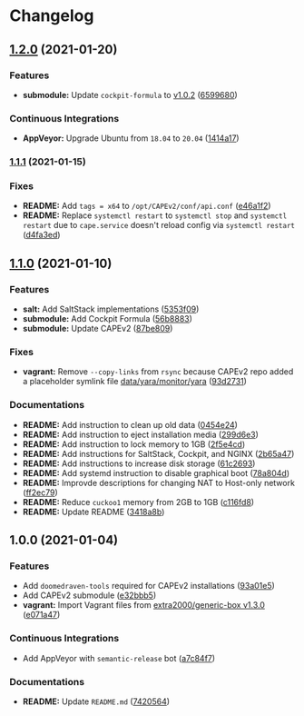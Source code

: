 # Changelog

## [1.2.0](https://github.com/extra2000/capev2-box/compare/v1.1.1...v1.2.0) (2021-01-20)


### Features

* **submodule:** Update `cockpit-formula` to [v1.0.2](https://github.com/extra2000/cockpit-formula/releases/tag/v1.0.2) ([6599680](https://github.com/extra2000/capev2-box/commit/6599680c05f54e3c5abc62af929694bdd91946da))


### Continuous Integrations

* **AppVeyor:** Upgrade Ubuntu from `18.04` to `20.04` ([1414a17](https://github.com/extra2000/capev2-box/commit/1414a17a2fbca765c03964c8cb678fab48dca7e0))

### [1.1.1](https://github.com/extra2000/capev2-box/compare/v1.1.0...v1.1.1) (2021-01-15)


### Fixes

* **README:** Add `tags = x64` to `/opt/CAPEv2/conf/api.conf` ([e46a1f2](https://github.com/extra2000/capev2-box/commit/e46a1f25843a086874e4ee37bef0da959a825f46))
* **README:** Replace `systemctl restart` to `systemctl stop` and `systemctl restart` due to `cape.service` doesn't reload config via `systemctl restart` ([d4fa3ed](https://github.com/extra2000/capev2-box/commit/d4fa3ed069333dd23e8e344f73a312182c45a6b0))

## [1.1.0](https://github.com/extra2000/capev2-box/compare/v1.0.0...v1.1.0) (2021-01-10)


### Features

* **salt:** Add SaltStack implementations ([5353f09](https://github.com/extra2000/capev2-box/commit/5353f0905696c19673e459f981c07fc7973f7399))
* **submodule:** Add Cockpit Formula ([56b8883](https://github.com/extra2000/capev2-box/commit/56b8883993b12f7ed7b8a1f8720cf34f8c488d16))
* **submodule:** Update CAPEv2 ([87be809](https://github.com/extra2000/capev2-box/commit/87be809d9b1e0353a56f2bcca536af8b9a8cc8b3))


### Fixes

* **vagrant:** Remove `--copy-links` from `rsync` because CAPEv2 repo added a placeholder symlink file [data/yara/monitor/yara](https://github.com/kevoreilly/CAPEv2/blob/a04ad9e0a5135809d3ca1b0164f30f3d6cec459e/data/yara/monitor/yara) ([93d2731](https://github.com/extra2000/capev2-box/commit/93d27316bf73790730871bd3b17bfc783507315d))


### Documentations

* **README:** Add instruction to clean up old data ([0454e24](https://github.com/extra2000/capev2-box/commit/0454e24f6db6a3288ac3b61251e0b3263d824189))
* **README:** Add instruction to eject installation media ([299d6e3](https://github.com/extra2000/capev2-box/commit/299d6e327a68cc5126838cd815585da31bc573b3))
* **README:** Add instruction to lock memory to 1GB ([2f5e4cd](https://github.com/extra2000/capev2-box/commit/2f5e4cde6f80176a9d58cdafd43188cb84bcb58f))
* **README:** Add instructions for SaltStack, Cockpit, and NGINX ([2b65a47](https://github.com/extra2000/capev2-box/commit/2b65a47130aa535c3c3aa17881ec689d0540a8e6))
* **README:** Add instructions to increase disk storage ([61c2693](https://github.com/extra2000/capev2-box/commit/61c2693af88ac8fd302d7e83e092e8e90a9b76e0))
* **README:** Add systemd instruction to disable graphical boot ([78a804d](https://github.com/extra2000/capev2-box/commit/78a804d13d3d6d74c7d901508c126775a1ef3389))
* **README:** Improvde descriptions for changing NAT to Host-only network ([ff2ec79](https://github.com/extra2000/capev2-box/commit/ff2ec79859611e1ca748ac713bd26128e550e4df))
* **README:** Reduce `cuckoo1` memory from 2GB to 1GB ([c116fd8](https://github.com/extra2000/capev2-box/commit/c116fd8b426b8e173283c3a0fa7e349e001b82d9))
* **README:** Update README ([3418a8b](https://github.com/extra2000/capev2-box/commit/3418a8b8d3f75bf8bf4f2b7a9afbd09e92d9e1dc))

## 1.0.0 (2021-01-04)


### Features

* Add `doomedraven-tools` required for CAPEv2 installations ([93a01e5](https://github.com/extra2000/capev2-box/commit/93a01e5f45e419cead9222015323d5d26b4f7216))
* Add CAPEv2 submodule ([e32bbb5](https://github.com/extra2000/capev2-box/commit/e32bbb5ae79846e96c7160bf4da8d31f70c871dc))
* **vagrant:** Import Vagrant files from [extra2000/generic-box v1.3.0](https://github.com/extra2000/generic-box/releases/tag/v1.3.0) ([e071a47](https://github.com/extra2000/capev2-box/commit/e071a4794548bbb984efcb6ad0c6ea3ec45880f4))


### Continuous Integrations

* Add AppVeyor with `semantic-release` bot ([a7c84f7](https://github.com/extra2000/capev2-box/commit/a7c84f7764859178991f13a382c511da0e6cb4fb))


### Documentations

* **README:** Update `README.md` ([7420564](https://github.com/extra2000/capev2-box/commit/742056425290505b20aa8dac2f35f9e32ff433a2))
